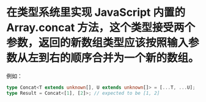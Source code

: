 # 在类型系统里实现 JavaScript 内置的 Array.concat 方法，这个类型接受两个参数，返回的新数组类型应该按照输入参数从左到右的顺序合并为一个新的数组。

例如：

```typescript
type Concat<T extends unknown[], U extends unknown[]> = [...T, ...U];
type Result = Concat<[1], [2]>; // expected to be [1, 2]
```
